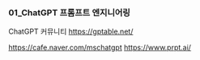 ### 01_ChatGPT 프롬프트 엔지니어링


ChatGPT 커뮤니티
https://gptable.net/

https://cafe.naver.com/mschatgpt
https://www.prpt.ai/
